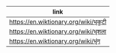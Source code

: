 |link|
|----|
|https://en.wiktionary.org/wiki/भृकुटी|
|https://en.wiktionary.org/wiki/भृशला|
|https://en.wiktionary.org/wiki/भृंग|
